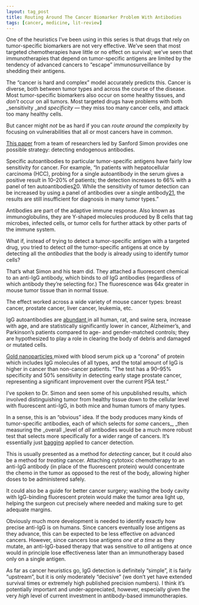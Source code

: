 ```yaml
---
layout: tag_post
title: Routing Around The Cancer Biomarker Problem With Antibodies
tags: [cancer, medicine, lit-review]
---
```


One of the heuristics I’ve been using in this series is that drugs that rely on tumor-specific biomarkers are not very effective. We’ve seen that most targeted chemotherapies have little or no effect on survival; we’ve seen that immunotherapies that depend on tumor-specific antigens are limited by the tendency of advanced cancers to “escape” immunosurveillance by shedding their antigens.

The “cancer is hard and complex” model accurately predicts this. Cancer is diverse, both between tumor types and across the course of the disease.  Most tumor-specific biomarkers also occur on some healthy tissues, and _don’t_ occur on all tumors.  Most targeted drugs have problems with both _sensitivity _and _specificity_ — they miss too many cancer cells, and attack too many healthy cells.

But cancer might _not_ be as hard if you can _route around the complexity_ by focusing on vulnerabilities that all or most cancers have in common.

[This paper](http://www.nature.com/articles/srep05088) from a team of researchers led by Sanford Simon provides one possible strategy: detecting endogenous antibodies.

Specific autoantibodies to particular tumor-specific antigens have fairly low sensitivity for cancer. For example, “In patients with hepatocellular carcinoma (HCC), probing for a single autoantibody in the serum gives a positive result in 10–20% of patients; the detection increases to 66% with a panel of ten autoantibodies[2](http://www.nature.com/articles/srep05088#ref20)0. While the sensitivity of tumor detection can be increased by using a panel of antibodies over a single antibody[21](http://www.nature.com/articles/srep05088#ref21), the results are still insufficient for diagnosis in many tumor types.”

Antibodies are part of the adaptive immune response. Also known as immunoglobulins, they are Y-shaped molecules produced by B cells that tag microbes, infected cells, or tumor cells for further attack by other parts of the immune system.

What if, instead of trying to detect a tumor-specific antigen with a targeted drug, you tried to detect _all_ the tumor-specific antigens at once by detecting all the _antibodies_ that the body is already using to identify tumor cells?

That’s what Simon and his team did. They attached a fluorescent chemical to an anti-IgG antibody, which binds to _all_ IgG antibodies (regardless of which antibody they’re selecting for.) The fluorescence was 64x greater in mouse tumor tissue than in normal tissue.

The effect worked across a wide variety of mouse  cancer types: breast cancer, prostate cancer, liver cancer, leukemia, etc.

IgG autoantibodies are [abundant ](http://journals.plos.org/plosone/article?id=10.1371/journal.pone.0060726)in all human, rat, and swine sera, increase with age, and are statistically significantly lower in cancer, Alzheimer’s, and Parkinson’s patients compared to age- and gender-matched controls; they are hypothesized to play a role in clearing the body of debris and damaged or mutated cells.

[Gold nanoparticles ](http://pubs.acs.org/doi/abs/10.1021/acsami.5b00371) mixed with blood serum pick up a “corona” of protein which includes IgG molecules of all types, and the total amount of IgG is higher in cancer than non-cancer patients.  “The test has a 90–95% specificity and 50% sensitivity in detecting early stage prostate cancer, representing a significant improvement over the current PSA test.”

I’ve spoken to Dr. Simon and seen some of his unpublished results, which involved distinguishing tumor from healthy tissue down to the cellular level with fluorescent anti-IgG, in both mice and human tumors of many types.

In a sense, this is an “obvious” idea. If the body produces many kinds of tumor-specific antibodies, each of which selects for _some_ cancers_, _then measuring the _overall _level of _all_ antibodies would be a much more robust test that selects more specifically for a wider range of cancers.  It’s essentially just [bagging](https://en.wikipedia.org/wiki/Bootstrap_aggregating) applied to cancer detection.

This is usually presented as a method for _detecting_ cancer, but it could also be a method for _treating_ cancer.  Attaching cytotoxic chemotherapy to an anti-IgG antibody (in place of the fluorescent protein) would concentrate the chemo in the tumor as opposed to the rest of the body, allowing higher doses to be administered safely.

It could also be a guide for better cancer surgery; washing the body cavity with IgG-binding fluorescent protein would make the tumor area light up, helping the surgeon cut precisely where needed and making sure to get adequate margins.

Obviously much more development is needed to identify exactly how precise anti-IgG is on humans.  Since cancers eventually lose antigens as they advance, this can be expected to be less effective on advanced cancers.  However, since cancers lose antigens _one at a time_ as they mutate, an anti-IgG-based therapy that was sensitive to _all_ antigens at once would in principle lose effectiveness later than an immunotherapy based only on a single antigen.

As far as cancer heuristics go, IgG detection is definitely “simple”, it is fairly “upstream”, but it is only moderately “decisive” (we don’t yet have extended survival times or extremely high published precision numbers).  I think it’s potentially important and under-appreciated, however, especially given the very _high_ level of current investment in antibody-based immunotherapies.

